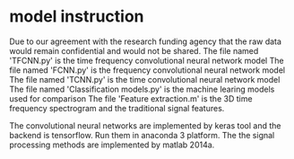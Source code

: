 # model instruction
Due to our agreement with the research funding agency that the raw data would remain confidential and would not be shared. 
The file named 'TFCNN.py' is the time frequency convolutional neural network model
The file named 'FCNN.py' is the frequency convolutional neural network model
The file named 'TCNN.py' is the time convolutional neural network model
The file named 'Classification models.py' is the machine learing models used for comparison
The file 'Feature extraction.m' is the 3D time frequency spectrogram and the traditional signal features. 

The convolutional neural networks are implemented by keras tool and the backend is tensorflow. Run them in anaconda 3 platform.
The the signal processing methods are implemented by matlab 2014a. 
